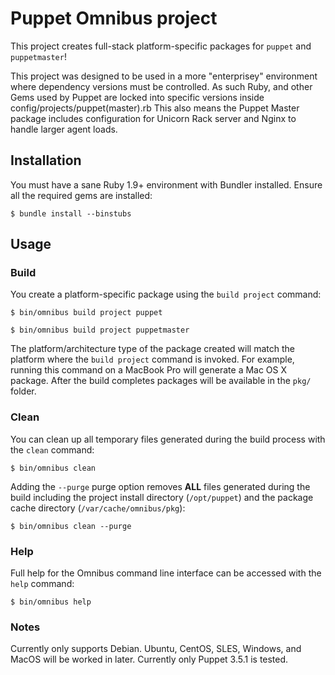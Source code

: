 Puppet Omnibus project
======================
This project creates full-stack platform-specific packages for `puppet` and `puppetmaster`!

This project was designed to be used in a more "enterprisey" environment where dependency versions must be controlled.
As such Ruby, and other Gems used by Puppet are locked into specific versions inside config/projects/puppet(master).rb
This also means the Puppet Master package includes configuration for Unicorn Rack server and Nginx to handle larger agent loads.

Installation
------------
You must have a sane Ruby 1.9+ environment with Bundler installed. Ensure all
the required gems are installed:

```shell
$ bundle install --binstubs
```

Usage
-----
### Build

You create a platform-specific package using the `build project` command:

```shell
$ bin/omnibus build project puppet
```

```shell
$ bin/omnibus build project puppetmaster
```

The platform/architecture type of the package created will match the platform
where the `build project` command is invoked. For example, running this command
on a MacBook Pro will generate a Mac OS X package. After the build completes
packages will be available in the `pkg/` folder.

### Clean

You can clean up all temporary files generated during the build process with
the `clean` command:

```shell
$ bin/omnibus clean
```

Adding the `--purge` purge option removes __ALL__ files generated during the
build including the project install directory (`/opt/puppet`) and
the package cache directory (`/var/cache/omnibus/pkg`):

```shell
$ bin/omnibus clean --purge
```

### Help

Full help for the Omnibus command line interface can be accessed with the
`help` command:

```shell
$ bin/omnibus help
```

### Notes

Currently only supports Debian.  Ubuntu, CentOS, SLES, Windows, and MacOS will be worked in later.
Currently only Puppet 3.5.1 is tested.
